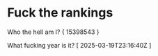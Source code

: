 # Fuck the rankings

Who the hell am I?
{ 15398543 }

What fucking year is it?
[ 2025-03-19T23:16:40Z ]
